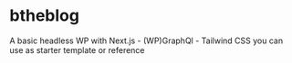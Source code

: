 # btheblog

A basic headless WP with Next.js - (WP)GraphQl - Tailwind CSS you can use as starter template or reference